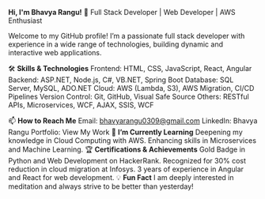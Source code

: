 **Hi, I'm Bhavya Rangu!** 👋
Full Stack Developer | Web Developer | AWS Enthusiast

Welcome to my GitHub profile! I’m a passionate full stack developer with experience in a wide range of technologies, building dynamic and interactive web applications.

🛠️ **Skills & Technologies**
Frontend: HTML, CSS, JavaScript, React, Angular
Backend: ASP.NET, Node.js, C#, VB.NET, Spring Boot
Database: SQL Server, MySQL, ADO.NET
Cloud: AWS (Lambda, S3), AWS Migration, CI/CD Pipelines
Version Control: Git, GitHub, Visual Safe Source
Others: RESTful APIs, Microservices, WCF, AJAX, SSIS, WCF

📫 **How to Reach Me**
Email: bhavyarangu0309@gmail.com
LinkedIn: Bhavya Rangu
Portfolio: View My Work
🌱 **I’m Currently Learning**
Deepening my knowledge in Cloud Computing with AWS.
Enhancing skills in Microservices and Machine Learning.
🏆 **Certifications & Achievements**
Gold Badge in Python and Web Development on HackerRank.
Recognized for 30% cost reduction in cloud migration at Infosys.
3 years of experience in Angular and React for web development.
💡 **Fun Fact**
I am deeply interested in meditation and always strive to be better than yesterday!
